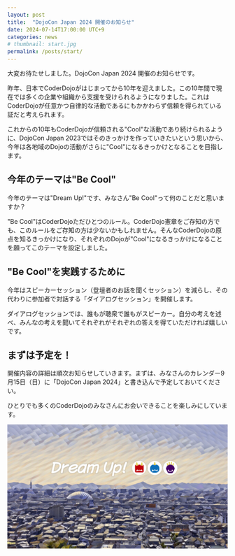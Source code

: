 ```yaml
---
layout: post
title:  "DojoCon Japan 2024 開催のお知らせ"
date: 2024-07-14T17:00:00 UTC+9
categories: news
# thumbnail: start.jpg
permalink: /posts/start/
---
```


大変お待たせしました。DojoCon Japan 2024 開催のお知らせです。

昨年、日本でCoderDojoがはじまってから10年を迎えました。この10年間で現在では多くの企業や組織から支援を受けられるようになりました。これはCoderDojoが任意かつ自律的な活動であるにもかかわらず信頼を得られている証だと考えられます。

これからの10年もCoderDojoが信頼される"Cool"な活動であり続けられるように、DojoCon Japan 2023ではそのきっかけを作っていきたいという思いから、今年は各地域のDojoの活動がさらに"Cool"になるきっかけとなることを目指します。

## 今年のテーマは"Be Cool"
今年のテーマは"Dream Up!"です、みなさん"Be Cool"って何のことだと思いますか？

"Be Cool"はCoderDojoただひとつのルール。CoderDojo憲章をご存知の方でも、このルールをご存知の方は少ないかもしれません。そんなCoderDojoの原点を知るきっかけになり、それぞれのDojoが"Cool"になるきっかけになることを願ってこのテーマを設定しました。

## "Be Cool"を実践するために
今年はスピーカーセッション（登壇者のお話を聞くセッション）を減らし、その代わりに参加者で対話する「ダイアログセッション」を開催します。

ダイアログセッションでは、誰もが聴衆で誰もがスピーカー。自分の考えを述べ、みんなの考えを聞いてそれぞれがそれぞれの答えを得ていただければ嬉しいです。

## まずは予定を！
開催内容の詳細は順次お知らせしていきます。まずは、みなさんのカレンダー9月15日（日）に「DojoCon Japan 2024」と書き込んで予定しておいてください。

ひとりでも多くのCoderDojoのみなさんにお会いできることを楽しみにしています。

![](/img/ogp.jpg)